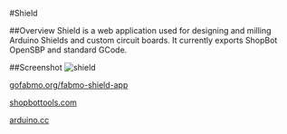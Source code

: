 #Shield

##Overview
Shield is a web application used for designing and milling Arduino Shields and custom circuit boards.
It currently exports ShopBot OpenSBP and standard GCode.

##Screenshot
![shield](https://raw.github.com/FabMo/fabmo-shield-app/master/doc/shield.png)

[gofabmo.org/fabmo-shield-app](http://gofabmo.org/fabmo-shield-app/)

[shopbottools.com](http://shopbottools.com)

[arduino.cc](https://www.arduino.cc/)

